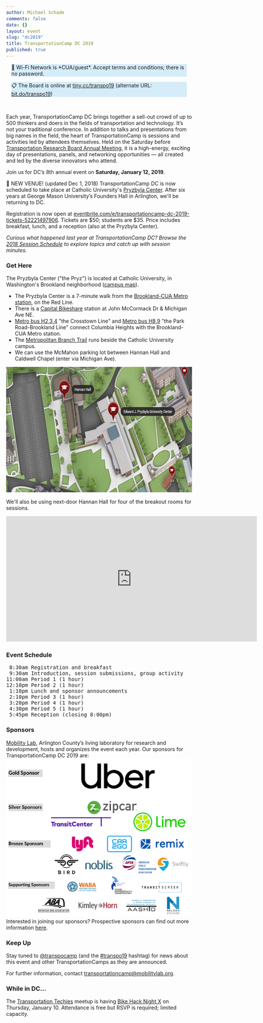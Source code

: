 ```yaml
---
author: Michael Schade
comments: false
date: {}
layout: event
slug: "dc2019"
title: TransportationCamp DC 2019
published: true
---
```

<p style="background-color:#d5ecf9;margin:1em">
📶 Wi-Fi Network is *CUA/guest*. Accept terms and conditions; there is no password.
</p>
<p style="background-color:#d5ecf9;margin:1em">
📋 The Board is online at <a href="https://docs.google.com/document/d/1xhA-AjErnw0tbeTain-qW3PxIRgR9kpDUnHjqPtbkiw/">tiny.cc/transpo19</a>  (alternate URL: <a href="https://docs.google.com/document/d/1xhA-AjErnw0tbeTain-qW3PxIRgR9kpDUnHjqPtbkiw/">bit.do/transpo19</a>)
</p>
<p>&nbsp;</p>

Each year, TransportationCamp DC brings together a sell-out crowd of up to 500 thinkers and doers in the fields of transportation and technology. It’s not your traditional conference. In addition to talks and presentations from big names in the field, the heart of TransportationCamp is sessions and activities led by attendees themselves. Held on the Saturday before [Transportation Research Board Annual Meeting](http://www.trb.org/AnnualMeeting), it is a high-energy, exciting day of presentations, panels, and networking opportunities — all created and led by the diverse innovators who attend.

Join us for DC’s 8th annual event on **Saturday, January 12, 2019**.

🚨 NEW VENUE! (updated Dec 1, 2018)
TransportationCamp DC is now scheduled to take place at Catholic University's [Pryzbyla Center](http://pryzbyla.cua.edu/). After six years at George Mason University’s Founders Hall in Arlington, we'll be returning to DC.

Registration is now open at [eventbrite.com/e/transportationcamp-dc-2019-tickets-52221497906](https://www.eventbrite.com/e/transportationcamp-dc-2019-tickets-52221497906). Tickets are $50; students are $35. Price includes breakfast, lunch, and a reception (also at the Pryzbyla Center).

*Curious what happened last year at TransportationCamp DC? Browse the [2018 Session Schedule](http://bit.ly/transpo18) to explore topics and catch up with session minutes.*

### Get Here
The Pryzbyla Center ("the Pryz") is located at Catholic University, in Washington's Brookland neighborhood ([campus map](https://www.catholic.edu/res/docs/cuamap.pdf)).

  * The Pryzbyla Center is a 7-minute walk from the [Brookland-CUA Metro station](https://www.wmata.com/rider-guide/stations/brookland.cfm), on the Red Line.
  * There is a [Capital Bikeshare](http://www.capitalbikeshare.com/) station at John McCormack Dr & Michigan Ave NE.
  * [Metro bus H2,3,4](https://www.wmata.com/schedules/timetables/upload/H234_181007.pdf) "the Crosstown Line" and [Metro bus H8,9](https://www.wmata.com/schedules/timetables/upload/H8,9_170625.pdf) "the Park Road-Brookland Line" connect Columbia Heights with the Brookland-CUA Metro station.
  * The [Metropolitan Branch Trail](http://metbranchtrail.com/) runs beside the Catholic University campus.
  * We can use the McMahon parking lot between Hannan Hall and Caldwell Chapel (enter via Michigan Ave).

<img src="cuamap.png" width="680" height="340">

We'll also be using next-door Hannan Hall for four of the breakout rooms for sessions.

<iframe src="https://www.google.com/maps/embed?pb=!1m18!1m12!1m3!1d3103.49421758233!2d-77.00036768464848!3d38.93553647956479!2m3!1f0!2f0!3f0!3m2!1i1024!2i768!4f13.1!3m3!1m2!1s0x89b7c7ef7869ab0f%3A0xb6a69963f532d74c!2sEdward+J.+Pryzbyla+University+Center%2C+Washington%2C+DC+20064!5e0!3m2!1sen!2sus!4v1543885019614" width="680" height="340" frameborder="0" style="border:0" allowfullscreen></iframe>


### Event Schedule
<pre>
 8:30am Registration and breakfast
 9:30am Introduction, session submissions, group activity
11:00am Period 1 (1 hour)
12:10pm Period 2 (1 hour)
 1:10pm Lunch and sponsor announcements
 2:10pm Period 3 (1 hour)
 3:20pm Period 4 (1 hour)
 4:30pm Period 5 (1 hour)
 5:45pm Reception (closing 8:00pm)
</pre>

### Sponsors
[Mobility Lab](http://mobilitylab.org/), Arlington County’s living laboratory for research and development, hosts and organizes the event each year. Our sponsors for TransportationCamp DC 2019 are:
<img src="sponsors680x580.png">
Interested in joining our sponsors? Prospective sponsors can find out more information [here](prospectus.pdf).

### Keep Up
Stay tuned to [@transpocamp](https://twitter.com/transpocamp) (and the [#transpo19](https://twitter.com/hashtag/transpo19) hashtag) for news about this event and other TransportationCamps as they are announced.

For further information, contact transportationcamp@mobilitylab.org.

### While in DC...
The [Transportation Techies](https://www.meetup.com/Transportation-Techies/events/256991003/) meetup is having
[Bike Hack Night X](https://www.meetup.com/Transportation-Techies/events/256991003/) on Thursday, January 10. Attendance is free but RSVP is required; limited capacity.
